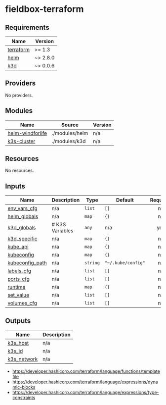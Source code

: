 # fieldbox-terraform

<!-- BEGINNING OF PRE-COMMIT-TERRAFORM DOCS HOOK -->
## Requirements

| Name | Version |
|------|---------|
| <a name="requirement_terraform"></a> [terraform](#requirement\_terraform) | >= 1.3 |
| <a name="requirement_helm"></a> [helm](#requirement\_helm) | ~> 2.8.0 |
| <a name="requirement_k3d"></a> [k3d](#requirement\_k3d) | ~> 0.0.6 |

## Providers

No providers.

## Modules

| Name | Source | Version |
|------|--------|---------|
| <a name="module_helm-windforlife"></a> [helm-windforlife](#module\_helm-windforlife) | ./modules/helm | n/a |
| <a name="module_k3s-cluster"></a> [k3s-cluster](#module\_k3s-cluster) | ./modules/k3d | n/a |

## Resources

No resources.

## Inputs

| Name | Description | Type | Default | Required |
|------|-------------|------|---------|:--------:|
| <a name="input_env_vars_cfg"></a> [env\_vars\_cfg](#input\_env\_vars\_cfg) | n/a | `list` | `[]` | no |
| <a name="input_helm_globals"></a> [helm\_globals](#input\_helm\_globals) | n/a | `map` | `{}` | no |
| <a name="input_k3d_globals"></a> [k3d\_globals](#input\_k3d\_globals) | # K3S Variables | `any` | n/a | yes |
| <a name="input_k3d_specific"></a> [k3d\_specific](#input\_k3d\_specific) | n/a | `map` | `{}` | no |
| <a name="input_kube_api"></a> [kube\_api](#input\_kube\_api) | n/a | `map` | `{}` | no |
| <a name="input_kubeconfig"></a> [kubeconfig](#input\_kubeconfig) | n/a | `map` | `{}` | no |
| <a name="input_kubeconfig_path"></a> [kubeconfig\_path](#input\_kubeconfig\_path) | n/a | `string` | `"~/.kube/config"` | no |
| <a name="input_labels_cfg"></a> [labels\_cfg](#input\_labels\_cfg) | n/a | `list` | `[]` | no |
| <a name="input_ports_cfg"></a> [ports\_cfg](#input\_ports\_cfg) | n/a | `list` | `[]` | no |
| <a name="input_runtime"></a> [runtime](#input\_runtime) | n/a | `map` | `{}` | no |
| <a name="input_set_value"></a> [set\_value](#input\_set\_value) | n/a | `list` | `[]` | no |
| <a name="input_volumes_cfg"></a> [volumes\_cfg](#input\_volumes\_cfg) | n/a | `list` | `[]` | no |

## Outputs

| Name | Description |
|------|-------------|
| <a name="output_k3s_host"></a> [k3s\_host](#output\_k3s\_host) | n/a |
| <a name="output_k3s_id"></a> [k3s\_id](#output\_k3s\_id) | n/a |
| <a name="output_k3s_network"></a> [k3s\_network](#output\_k3s\_network) | n/a |
<!-- END OF PRE-COMMIT-TERRAFORM DOCS HOOK -->

- https://developer.hashicorp.com/terraform/language/functions/templatefile
- https://developer.hashicorp.com/terraform/language/expressions/dynamic-blocks
- https://developer.hashicorp.com/terraform/language/expressions/type-constraints
